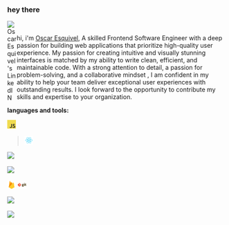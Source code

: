 ### hey there

<a href="https://www.linkedin.com/in/oscar-esquivel-495bb5241/">
  <img align="left" alt="OscarEsquivel's LinkedIN" width="22px" src="https://raw.githubusercontent.com/peterthehan/peterthehan/master/assets/linkedin.svg" />
</a>

<br />

hi, i'm [Oscar Esquivel](https://oscaresquivels.com/), A skilled Frontend Software Engineer with a deep passion for building web applications that prioritize high-quality user experience.
My passion for creating intuitive and visually stunning interfaces is matched by my ability to write clean, efficient, and maintainable code. With a strong attention to detail, a passion for problem-solving, and a collaborative mindset , I am confident in my ability to help your team deliver exceptional user experiences with outstanding results. I look forward to the opportunity to contribute my skills and expertise to your organization.

**languages and tools:**

<code><img height="20" src="https://raw.githubusercontent.com/github/explore/80688e429a7d4ef2fca1e82350fe8e3517d3494d/topics/javascript/javascript.png"></code>

> <code><img height="20" src="https://raw.githubusercontent.com/github/explore/80688e429a7d4ef2fca1e82350fe8e3517d3494d/topics/react/react.png"></code>


<code><img height="20" src="https://upload.wikimedia.org/wikipedia/commons/6/62/CSS3_logo.svg"></code>

<code><img height="20" src="https://upload.wikimedia.org/wikipedia/commons/thumb/3/38/HTML5_Badge.svg/240px-HTML5_Badge.svg.png"></code>


<code><img height="20" src="https://raw.githubusercontent.com/github/explore/80688e429a7d4ef2fca1e82350fe8e3517d3494d/topics/firebase/firebase.png"></code>
<code><img height="20" src="https://raw.githubusercontent.com/github/explore/80688e429a7d4ef2fca1e82350fe8e3517d3494d/topics/git/git.png"></code>

<code><img height="20" src="https://upload.wikimedia.org/wikipedia/commons/4/4c/Typescript_logo_2020.svg"></code>

<code><img height="20" src="https://upload.wikimedia.org/wikipedia/commons/9/95/Tailwind_CSS_logo.svg"></code>